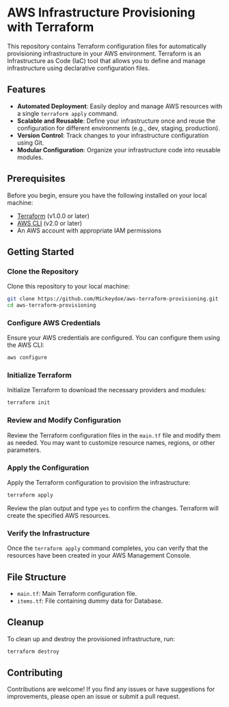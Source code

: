 # AWS Infrastructure Provisioning with Terraform

This repository contains Terraform configuration files for automatically provisioning infrastructure in your AWS environment. Terraform is an Infrastructure as Code (IaC) tool that allows you to define and manage infrastructure using declarative configuration files.

## Features

- **Automated Deployment**: Easily deploy and manage AWS resources with a single `terraform apply` command.
- **Scalable and Reusable**: Define your infrastructure once and reuse the configuration for different environments (e.g., dev, staging, production).
- **Version Control**: Track changes to your infrastructure configuration using Git.
- **Modular Configuration**: Organize your infrastructure code into reusable modules.

## Prerequisites

Before you begin, ensure you have the following installed on your local machine:

- [Terraform](https://www.terraform.io/downloads.html) (v1.0.0 or later)
- [AWS CLI](https://aws.amazon.com/cli/) (v2.0 or later)
- An AWS account with appropriate IAM permissions

## Getting Started

### Clone the Repository

Clone this repository to your local machine:

```bash
git clone https://github.com/Mickeydoe/aws-terraform-provisioning.git
cd aws-terraform-provisioning
```

### Configure AWS Credentials

Ensure your AWS credentials are configured. You can configure them using the AWS CLI:

```bash
aws configure
```

### Initialize Terraform

Initialize Terraform to download the necessary providers and modules:

```bash
terraform init
```

### Review and Modify Configuration

Review the Terraform configuration files in the `main.tf` file and modify them as needed. You may want to customize resource names, regions, or other parameters.

### Apply the Configuration

Apply the Terraform configuration to provision the infrastructure:

```bash
terraform apply
```

Review the plan output and type `yes` to confirm the changes. Terraform will create the specified AWS resources.

### Verify the Infrastructure

Once the `terraform apply` command completes, you can verify that the resources have been created in your AWS Management Console.

## File Structure

- `main.tf`: Main Terraform configuration file.
- `items.tf`: File containing dummy data for Database.

## Cleanup

To clean up and destroy the provisioned infrastructure, run:

```bash
terraform destroy
```

## Contributing

Contributions are welcome! If you find any issues or have suggestions for improvements, please open an issue or submit a pull request.

